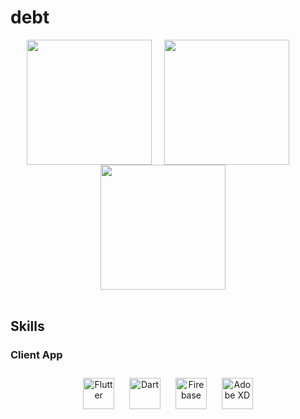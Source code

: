 # debt

<div align="center">
<img src="https://user-images.githubusercontent.com/92585486/223054544-64288858-c9a8-400e-ba89-98a055f6bb9b.png"align="center" width="200" />
  &nbsp;&nbsp;&nbsp;
<img src="https://user-images.githubusercontent.com/92585486/223054551-a370d163-0108-40b0-a182-43465886395b.png"align="center" width="200" />
  &nbsp;&nbsp;&nbsp;
<imgsrc="https://user-images.githubusercontent.com/92585486/223054557-9451ee37-da1c-43b2-bae8-a99a3d2c951e.png"align="center" width="200" />
  &nbsp;&nbsp;&nbsp;
<img src="https://user-images.githubusercontent.com/92585486/223054564-1cd22baf-1761-4d54-8128-d1bd73cfc693.png"align="center" width="200" />
  &nbsp;&nbsp;&nbsp;




</div>  
  

<br/>  


## Skills





### Client App  
<div align="center" width="33%">  
<img style="margin: 10px" src="https://profilinator.rishav.dev/skills-assets/flutterio-icon.svg" alt="Flutter" height="50" />  
<img style="margin: 10px" src="https://profilinator.rishav.dev/skills-assets/dartlang-icon.svg" alt="Dart" height="50" />  
<img style="margin: 10px" src="https://profilinator.rishav.dev/skills-assets/firebase.png" alt="Firebase" height="50" />  
<img style="margin: 10px" src="https://profilinator.rishav.dev/skills-assets/adobexd.png" alt="Adobe XD" height="50" />  
</div>
